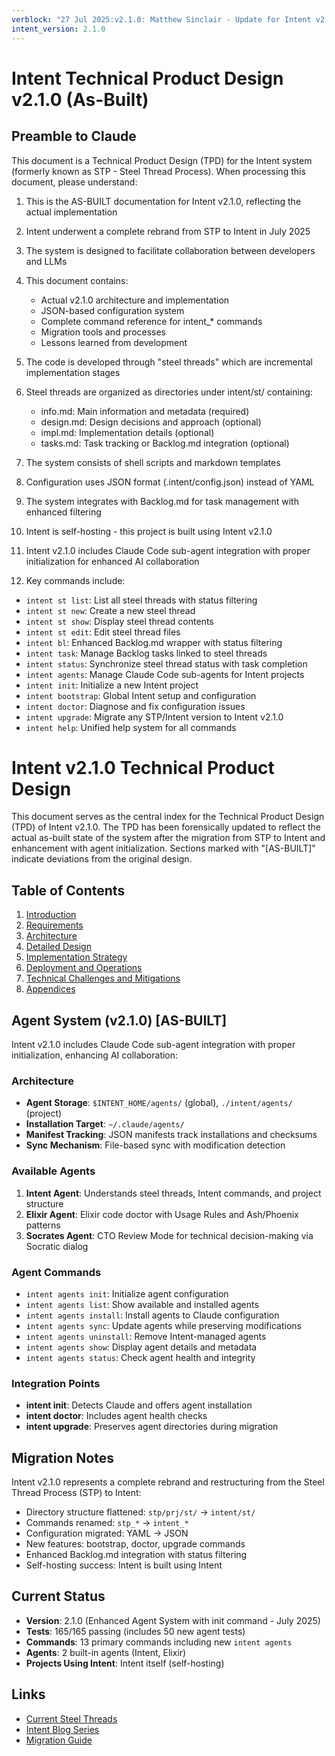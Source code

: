 ```yaml
---
verblock: "27 Jul 2025:v2.1.0: Matthew Sinclair - Update for Intent v2.1.0 with agent init"
intent_version: 2.1.0
---
```

# Intent Technical Product Design v2.1.0 (As-Built)

## Preamble to Claude

This document is a Technical Product Design (TPD) for the Intent system (formerly known as STP - Steel Thread Process). When processing this document, please understand:

1. This is the AS-BUILT documentation for Intent v2.1.0, reflecting the actual implementation
2. Intent underwent a complete rebrand from STP to Intent in July 2025
3. The system is designed to facilitate collaboration between developers and LLMs
4. This document contains:
   - Actual v2.1.0 architecture and implementation
   - JSON-based configuration system
   - Complete command reference for intent_* commands
   - Migration tools and processes
   - Lessons learned from development

5. The code is developed through "steel threads" which are incremental implementation stages
6. Steel threads are organized as directories under intent/st/ containing:
   - info.md: Main information and metadata (required)
   - design.md: Design decisions and approach (optional)
   - impl.md: Implementation details (optional)
   - tasks.md: Task tracking or Backlog.md integration (optional)
7. The system consists of shell scripts and markdown templates
8. Configuration uses JSON format (.intent/config.json) instead of YAML
9. The system integrates with Backlog.md for task management with enhanced filtering
10. Intent is self-hosting - this project is built using Intent v2.1.0
11. Intent v2.1.0 includes Claude Code sub-agent integration with proper initialization for enhanced AI collaboration
12. Key commands include:

- `intent st list`: List all steel threads with status filtering
- `intent st new`: Create a new steel thread
- `intent st show`: Display steel thread contents
- `intent st edit`: Edit steel thread files
- `intent bl`: Enhanced Backlog.md wrapper with status filtering
- `intent task`: Manage Backlog tasks linked to steel threads
- `intent status`: Synchronize steel thread status with task completion
- `intent agents`: Manage Claude Code sub-agents for Intent projects
- `intent init`: Initialize a new Intent project
- `intent bootstrap`: Global Intent setup and configuration
- `intent doctor`: Diagnose and fix configuration issues
- `intent upgrade`: Migrate any STP/Intent version to Intent v2.1.0
- `intent help`: Unified help system for all commands

# Intent v2.1.0 Technical Product Design

This document serves as the central index for the Technical Product Design (TPD) of Intent v2.1.0. The TPD has been forensically updated to reflect the actual as-built state of the system after the migration from STP to Intent and enhancement with agent initialization. Sections marked with "[AS-BUILT]" indicate deviations from the original design.

## Table of Contents

1. [Introduction](./1_introduction.md)
2. [Requirements](./2_requirements.md)
3. [Architecture](./3_architecture.md)
4. [Detailed Design](./4_detailed_design.md)
5. [Implementation Strategy](./5_implementation_strategy.md)
6. [Deployment and Operations](./6_deployment_and_operations.md)
7. [Technical Challenges and Mitigations](./7_technical_challenges_and_mitigations.md)
8. [Appendices](./8_appendices.md)

## Agent System (v2.1.0) [AS-BUILT]

Intent v2.1.0 includes Claude Code sub-agent integration with proper initialization, enhancing AI collaboration:

### Architecture
- **Agent Storage**: `$INTENT_HOME/agents/` (global), `./intent/agents/` (project)
- **Installation Target**: `~/.claude/agents/`
- **Manifest Tracking**: JSON manifests track installations and checksums
- **Sync Mechanism**: File-based sync with modification detection

### Available Agents
1. **Intent Agent**: Understands steel threads, Intent commands, and project structure
2. **Elixir Agent**: Elixir code doctor with Usage Rules and Ash/Phoenix patterns
3. **Socrates Agent**: CTO Review Mode for technical decision-making via Socratic dialog

### Agent Commands
- `intent agents init`: Initialize agent configuration
- `intent agents list`: Show available and installed agents
- `intent agents install`: Install agents to Claude configuration
- `intent agents sync`: Update agents while preserving modifications
- `intent agents uninstall`: Remove Intent-managed agents
- `intent agents show`: Display agent details and metadata
- `intent agents status`: Check agent health and integrity

### Integration Points
- **intent init**: Detects Claude and offers agent installation
- **intent doctor**: Includes agent health checks
- **intent upgrade**: Preserves agent directories during migration

## Migration Notes

Intent v2.1.0 represents a complete rebrand and restructuring from the Steel Thread Process (STP) to Intent:

- Directory structure flattened: `stp/prj/st/` → `intent/st/`
- Commands renamed: `stp_*` → `intent_*`
- Configuration migrated: YAML → JSON
- New features: bootstrap, doctor, upgrade commands
- Enhanced Backlog.md integration with status filtering
- Self-hosting success: Intent is built using Intent

## Current Status

- **Version**: 2.1.0 (Enhanced Agent System with init command - July 2025)
- **Tests**: 165/165 passing (includes 50 new agent tests)
- **Commands**: 13 primary commands including new `intent agents`
- **Agents**: 2 built-in agents (Intent, Elixir)
- **Projects Using Intent**: Intent itself (self-hosting)

## Links

- [Current Steel Threads](../../st/)
- [Intent Blog Series](../../../docs/blog/)
- [Migration Guide](./6_deployment_and_operations.md#migration)
